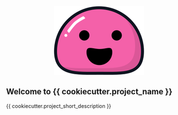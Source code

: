 <p align="center">
  <a href="https://docsify.js.org">
    <img alt="draft" src="./_media/icon.svg">
  </a>
</p>

## Welcome to {{ cookiecutter.project_name }}

{{ cookiecutter.project_short_description }}
